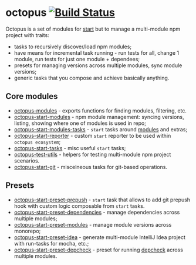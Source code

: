 # octopus [![Build Status](https://img.shields.io/travis/wix/octopus/master.svg?label=build%20status)](https://travis-ci.org/wix/octopus)

<!-- ⛔️ AUTO-GENERATED-CONTENT:START (TOC) -->
<!-- ⛔️ AUTO-GENERATED-CONTENT:END -->

Octopus is a set of modules for [start](https://github.com/start-runner/start) but to manage a multi-module npm project with traits:
 - tasks to recursively discover/load npm modules;
 - have means for incremental task running - run tests for all, change 1 module, run tests for just one module + dependees;
 - presets for managing versions across multiple modules, sync module versions;
 - generic tasks that you compose and achieve basically anything.

## Core modules

 - [octopus-modules](modules) - exports functions for finding modules, filtering, etc.
 - [octopus-start-modules](start-modules) - npm module management: syncing versions, listing, showing where one of modules is used in repo;
 - [octopus-start-modules-tasks](start-modules-tasks) - `start` tasks around [modules](modules) and extras;
 - [octopus-start-reporter](start-reporter) - custom `start` reporter to be used within `octopus ecosystem`;
 - [octopus-start-tasks](start-tasks) - misc useful `start` tasks;
 - [octopus-test-utils](test-utils) - helpers for testing multi-module npm project scenarios. 
 - [octopus-start-git](startgit) - miscelneous tasks for git-based operations. 

## Presets

 - [octopus-start-preset-prepush](start-preset-prepush) - `start` task that allows to add git prepush hook with custom logic composable from `start` tasks.
 - [octopus-start-preset-dependencies](start-preset-dependencies) - manage dependencies across multiple modules;
 - [octopus-start-preset-modules](start-preset-modules) - manage module versions across monorepo;
 - [octopus-start-preset-idea](start-preset-idea) - generate multi-module IntelliJ Idea project with run-tasks for mocha, etc.; 
 - [octopus-start-preset-depcheck](start-preset-depcheck) - preset for running [depcheck](https://github.com/depcheck/depcheck) across multiple modules.
